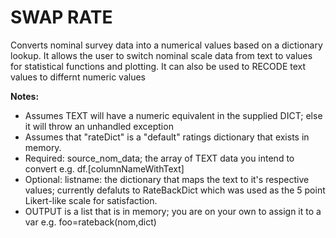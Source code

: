 # SWAP RATE #  

Converts nominal survey data into a numerical values based on a dictionary lookup.  It allows the user to switch nominal scale data from text to values for statistical functions and plotting.  It can also be used to RECODE text values to differnt numeric values

**Notes:**

- Assumes TEXT will have a numeric equivalent in the supplied DICT; else it will throw an unhandled exception 
- Assumes that "rateDict" is a "default" ratings dictionary that exists in memory.
- Required:  source_nom_data; the array of TEXT data you intend to convert e.g. df.[columnNameWithText]
- Optional:  listname:  the dictionary that maps the text to it's respective values; currently defaluts to RateBackDict which was used as the 5 point Likert-like scale for satisfaction.
- OUTPUT is a list that is in memory; you are on your own to assign it to a var e.g. foo=rateback(nom,dict)
